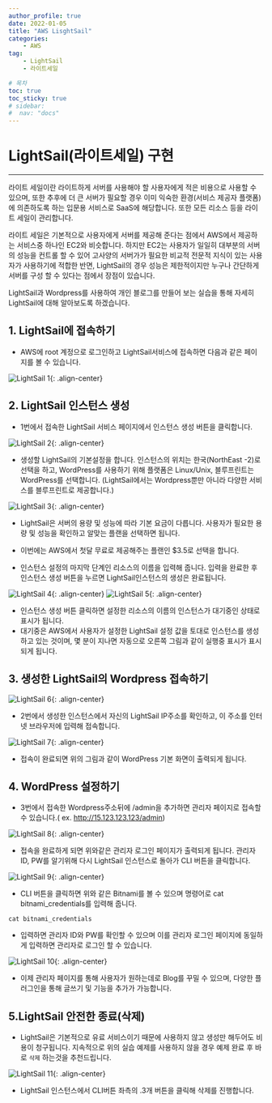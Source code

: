 ```yaml
---
author_profile: true
date: 2022-01-05
title: "AWS LisghtSail"
categories: 
    - AWS
tag: 
    - LightSail
    - 라이트세일

# 목차
toc: true  
toc_sticky: true 
# sidebar:
#  nav: "docs"
---
```


# LightSail(라이트세일) 구현

---


라이트 세일이란 라이트하게 서버를 사용해야 할 사용자에게 적은 비용으로 사용할 수 있으며, 또한 추후에 더 큰 서버가 필요할 경우 이미 익숙한 환경(서비스 제공자 플랫폼)에 의존하도록 하는 입문용 서비스로 SaaS에 해당합니다. 또한 모든 리소스 등을 라이트 세일이 관리합니다.


라이트 세일은 기본적으로 사용자에게 서버를 제공해 준다는 점에서 AWS에서 제공하는 서비스중 하나인 EC2와 비슷합니다. 하지만 EC2는 사용자가 일일히 대부분의 서버의 성능을 컨트롤 할 수 있어 고사양의 서버가가 필요한 비교적 전문적 지식이 있는 사용자가 사용하기에 적합한 반면, LightSail의 경우 성능은 제한적이지만 누구나 간단하게 서버를 구성 할 수 있다는 점에서 장점이 있습니다.

LightSail과 Wordpress를 사용하여 개인 블로그를 만들어 보는 실습을 통해 자세히 LightSail에 대해 알아보도록 하겠습니다.

## 1. LightSail에 접속하기

- AWS에 root 계정으로 로그인하고 LightSail서비스에 접속하면 다음과 같은 페이지를 볼 수 있습니다.

![LightSail 1](/assets/images/2022-01-05/AWS22.png){: .align-center}

## 2. LightSail 인스턴스 생성

- 1번에서 접속한 LightSail 서비스 페이지에서 인스턴스 생성 버튼을 클릭합니다.

![LightSail 2](/assets/images/2022-01-05/AWS23.png){: .align-center}

- 생성할 LightSail의 기본설정을 합니다. 인스턴스의 위치는 한국(NorthEast -2)로 선택을 하고, WordPress를 사용하기 위해 플랫폼은 Linux/Unix, 블루프린트는 WordPress를 선택합니다. (LightSail에서는 Wordpress뿐만 아니라 다양한 서비스를 블루프린트로 제공합니다.)

![LightSail 3](/assets/images/2022-01-05/AWS24.png){: .align-center}

- LightSail은 서버의 용량 및 성능에 따라 기본 요금이 다릅니다. 사용자가 필요한 용량 및 성능을 확인하고 알맞는 플랜을 선택하면 됩니다.

- 이번에는 AWS에서 첫달 무료로 제공해주는 플랜인 $3.5로 선택을 합니다.

- 인스턴스 설정의 마지막 단계인 리소스의 이름을 입력해 줍니다. 입력을 완료한 후 인스턴스 생성 버튼을 누르면 LightSail인스턴스의 생성은  완료됩니다.

![LightSail 4](/assets/images/2022-01-05/AWS25.png){: .align-center}
![LightSail 5](/assets/images/2022-01-05/AWS26.png){: .align-center}

- 인스턴스 생성 버튼 클릭하면 설정한 리소스의 이름의 인스턴스가 대기중인 상태로 표시가 됩니다. 
- 대기중은 AWS에서 사용자가 설정한 LightSail 설정 값을 토대로 인스턴스를 생성하고 있는 것이며, 몇 분이 지나면 자동으로 오른쪽 그림과 같이 실행중 표시가 표시되게 됩니다.

## 3. 생성한 LightSail의 Wordpress 접속하기

![LightSail 6](/assets/images/2022-01-05/AWS27.png){: .align-center}

- 2번에서 생성한 인스턴스에서 자신의 LightSail IP주소를 확인하고, 이 주소를 인터넷 브라우저에 입력해 접속합니다.

![LightSail 7](/assets/images/2022-01-05/AWS28.png){: .align-center}

- 접속이 완료되면 위의 그림과 같이 WordPress 기본 화면이 출력되게 됩니다. 

## 4. WordPress 설정하기

- 3번에서 접속한 Wordpress주소뒤에 /admin을 추가하면 관리자 페이지로 접속할 수 있습니다.( ex. http://15.123.123.123/admin)

![LightSail 8](/assets/images/2022-01-05/AWS29.png){: .align-center}

- 접속을 완료하게 되면 위와같은 관리자 로그인 페이지가 출력되게 됩니다. 관리자 ID, PW를 알기위해 다시 LightSail 인스턴스로 돌아가 CLI 버튼을 클릭합니다.

![LightSail 9](/assets/images/2022-01-05/AWS30.png){: .align-center}

- CLI 버튼을 클릭하면 위와 같은  Bitnami를 볼 수 있으며 명령어로 cat bitnami_credentials를 입력해 줍니다.

```
cat bitnami_credentials 
```

- 입력하면 관리자 ID와 PW를 확인할 수 있으며 이를 관리자 로그인 페이지에 동일하게 입력하면 관리자로 로그인 할 수 있습니다.

![LightSail 10](/assets/images/2022-01-05/AWS31.png){: .align-center}

 - 이제 관리자 페이지를 통해 사용자가 원하는데로 Blog를 꾸밀 수 있으며, 다양한 플러그인을 통해 글쓰기 및 기능을 추가가 가능합니다.

## 5.LightSail 안전한 종료(삭제)

- LightSail은 기본적으로 유료 서비스이기 때문에 사용하지 않고 생성만 해두어도 비용이 청구됩니다. 지속적으로 위의 실습 예제를 사용하지 않을 경우 예제 완료 후 바로 `삭제` 하는것을 추천드립니다.

![LightSail 11](/assets/images/2022-01-05/AWS32.png){: .align-center}

- LightSail 인스턴스에서 CLI버튼 좌측의 .3개 버튼을 클릭해 삭제를 진행합니다.

​
